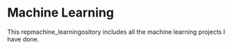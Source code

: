 # Machine Learning
This repmachine_learningository includes all the machine learning projects I have done.

